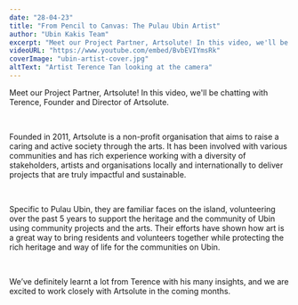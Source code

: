 ```yaml
---
date: "28-04-23"
title: "From Pencil to Canvas: The Pulau Ubin Artist"
author: "Ubin Kakis Team"
excerpt: "Meet our Project Partner, Artsolute! In this video, we'll be chatting with Terence, Founder and Director of Artsolute."
videoURL: "https://www.youtube.com/embed/BvbEVIYmsRk"
coverImage: "ubin-artist-cover.jpg"
altText: "Artist Terence Tan looking at the camera"
---
```

Meet our Project Partner, Artsolute! In this video, we'll be chatting with Terence, Founder and Director of Artsolute.

&nbsp;

Founded in 2011, Artsolute is a non-profit organisation that aims to raise a caring and active society through the arts. It has been involved with various communities and has rich experience working with a diversity of stakeholders, artists and organisations locally and internationally to deliver projects that are truly impactful and sustainable.

&nbsp;

Specific to Pulau Ubin, they are familiar faces on the island, volunteering over the past 5 years to support the heritage and the community of Ubin using community projects and the arts. Their efforts have shown how art is a great way to bring residents and volunteers together while protecting the rich heritage and way of life for the communities on Ubin.

&nbsp;

We’ve definitely learnt a lot from Terence with his many insights, and we are excited to work closely with Artsolute in the coming months.